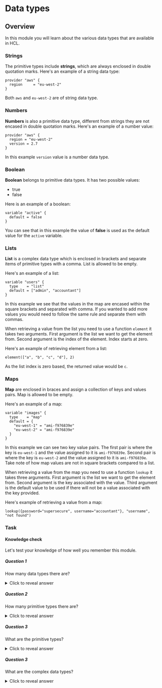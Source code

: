 # Data types

## Overview

In this module you will learn about the various data types that are available in HCL. 

### Strings

The primitive types include **strings**, which are always enclosed in double quotation marks.
Here's an example of a string data type:
```hcl
provider "aws" {
  region     = "eu-west-2"
}
```
Both `aws` and `eu-west-2` are of string data type.

### Numbers

**Numbers** is also a primitive data type, different from strings they are not encased in double quotation marks.
Here's an example of a number value:
```hcl
provider "aws" {
  region = "eu-west-2"
  version = 2.7
}
```
In this example `version` value is a number data type.

### Boolean

**Boolean** belongs to primitive data types. 
It has two possible values:
- true
- false

Here is an example of a boolean:
```hcl
variable "active" {
  default = false
}
```
You can see that in this example the value of **false** is used as the default value for the `active` variable. 

### Lists

**List** is a complex data type which is enclosed in brackets and separate items of primitive types with a comma. 
List is allowed to be empty.

Here's an example of a list:
```hcl
variable "users" {
  type    = "list"
  default = ["admin", "accountant"]
}
```
In this example we see that the values in the map are encased within the square brackets and separated with comma. 
If you wanted to add more values you would need to follow the same rule and separate them with commas.

When retrieving a value from the list you need to use a function `element` it takes two arguments. 
First argument is the list we want to get the element from. 
Second argument is the index of the element. 
Index starts at zero.

Here's an example of retrieving element from a list:
```hcl
element(["a", "b", "c", "d"], 2)
```
As the list index is zero based, the returned value would be `c`. 

### Maps

**Map** are enclosed in braces and assign a collection of keys and values pairs.
Map is allowed to be empty.

Here's an example of a map:
```hcl
variable "images" {
  type    = "map"
  default = {
    "eu-west-1" = "ami-f976839e"
    "eu-west-2" = "ami-f976839e"
  }
}
```
In this example we can see two key value pairs. 
The first pair is where the key is `eu-west-1` and the value assigned to it is `ami-f976839e`. 
Second pair is where the key is `eu-west-2` and the value assigned to it is `ami-f976839e`. 
Take note of how map values are not in square brackets compared to a list.

When retrieving a value from the map you need to use a function `lookup` it takes three arguments. 
First argument is the list we want to get the element from. 
Second argument is the key associated with the value.
Third argument is the default value to be used if there will not be a value associated with the key provided.

Here's example of retrieving a value from a map:
```hcl
lookup({password="supersecure", username="accountant"}, "username", "not found")
```

### Task

#### Knowledge check

Let's test your knowledge of how well you remember this module.

##### Question 1

How many data types there are?

<details>

<summary>Click to reveal answer</summary>
5
</details>

##### Question 2

How many primitive types there are?

<details>
<summary>Click to reveal answer</summary>
3
</details>

##### Question 3

What are the primitive types?

<details>
<summary>Click to reveal answer</summary>
string, number, boolean
</details>

##### Question 3

What are the complex data types?

<details>
<summary>Click to reveal answer</summary>
list, map
</details>